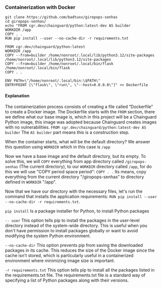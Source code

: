 ### Containerization with Docker

```
git clone https://github.com/badtuxx/giropops-senhas
cd giropops-senhas/
echo "FROM cgr.dev/chainguard/python:latest-dev AS builder
WORKDIR /app
COPY . .
RUN pip install --user --no-cache-dir -r requirements.txt

FROM cgr.dev/chainguard/python:latest
WORKDIR /app
COPY --from=builder /home/nonroot/.local/lib/python3.12/site-packages /home/nonroot/.local/lib/python3.12/site-packages
COPY --from=builder /home/nonroot/.local/bin/flask /home/nonroot/.local/bin/flask
COPY . .

ENV PATH=\"/home/nonroot/.local/bin:\$PATH\"
ENTRYPOINT [\"flask\", \"run\", \"--host=0.0.0.0\"]" >> Dockerfile
```

#### Explanation

The containerization process consists of creating a file called “Dockerfile” to create a Docker image. The Dockerfile starts with the ```FROM``` section, there we define what our base image is, which in this project will be a Chainguard Python image, this image was adopted because Chainguard creates images with no vulnerabilities.
`
FROM cgr.dev/chainguard/python:latest-dev AS builder
`
The `AS builder` part means this is a construction step.

When the container starts, what will be the default directory? We answer this question using `WORKDIR` which in this case is `/app`

Now we have a base image and the default directory, but its empty. To solve this, we will `COPY` everything from app directory called `/giropops-senhas` (The current directory), to our `WORKDIR` directory called `/app`, for do this we will use "COPY period space period": `COPY . .` Its means, copy everything from the current directory "/giropops-senhas" to directory defined in `WORKDIR` "/app".

Now that we have our directory with the necessary files, let's run the command that installs the application requirements: `RUN pip install --user --no-cache-dir -r requirements.txt`.

`pip install` Is a package installer for Python, to install Python packages

`-- user` This option tells pip to install the packages in the user-level directory instead of the system-wide directory. This is useful when you don't have permission to install packages globally or want to avoid modifying the system Python environment.

`--no-cache-dir` This option prevents pip from saving the downloaded packages in its cache. This reduces the size of the Docker image since the cache isn't stored, which is particularly useful in a containerized environment where minimizing image size is important.

`-r requirements.txt` This option tells pip to install all the packages listed in the requirements.txt file. The requirements.txt file is a standard way of specifying a list of Python packages along with their versions.
